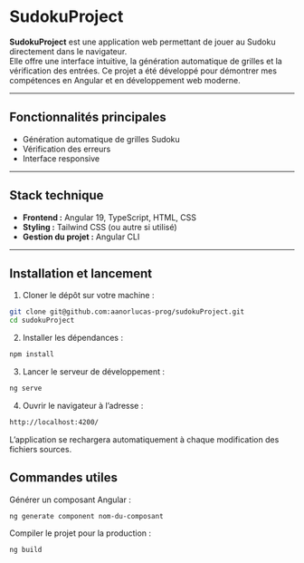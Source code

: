 # SudokuProject

**SudokuProject** est une application web permettant de jouer au Sudoku directement dans le navigateur.  
Elle offre une interface intuitive, la génération automatique de grilles et la vérification des entrées. Ce projet a été développé pour démontrer mes compétences en Angular et en développement web moderne.

---

## Fonctionnalités principales

- Génération automatique de grilles Sudoku
- Vérification des erreurs
- Interface responsive

---

## Stack technique

- **Frontend :** Angular 19, TypeScript, HTML, CSS
- **Styling :** Tailwind CSS (ou autre si utilisé)
- **Gestion du projet :** Angular CLI

---

## Installation et lancement

1. Cloner le dépôt sur votre machine :

```bash
git clone git@github.com:aanorlucas-prog/sudokuProject.git
cd sudokuProject
```

2. Installer les dépendances :

```bash
npm install
```

3. Lancer le serveur de développement :

```bash
ng serve
```

4. Ouvrir le navigateur à l’adresse :

```bash
http://localhost:4200/
```

L’application se rechargera automatiquement à chaque modification des fichiers sources.

## Commandes utiles

Générer un composant Angular :

```bash
ng generate component nom-du-composant
```

Compiler le projet pour la production :

```bash
ng build
```
